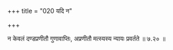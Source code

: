 +++
title = "020 यदि न"

+++

न केवलं दण्डप्रणीतौ गुणावाप्तिः, अप्रणीतौ मत्स्यस्य न्यायः प्रवर्तते ॥ ७.२० ॥